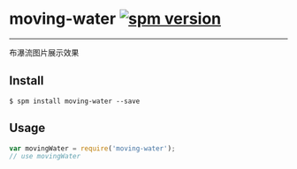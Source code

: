 # moving-water [![spm version](http://spmjs.io/badge/moving-water)](http://spmjs.io/package/moving-water)

---

布瀑流图片展示效果

## Install

```
$ spm install moving-water --save
```

## Usage

```js
var movingWater = require('moving-water');
// use movingWater
```
